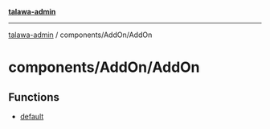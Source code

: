 [**talawa-admin**](../../../README.md)

***

[talawa-admin](../../../modules.md) / components/AddOn/AddOn

# components/AddOn/AddOn

## Functions

- [default](functions/default.md)
